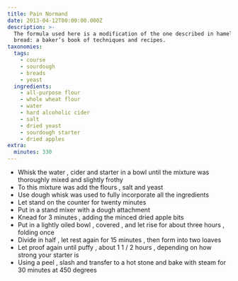 ```yaml
---
title: Pain Normand
date: 2013-04-12T00:00:00.000Z
description: >-
  The formula used here is a modification of the one described in hamelman’s
  bread: a baker’s book of techniques and recipes.
taxonomies:
  tags:
    - course
    - sourdough
    - breads
    - yeast
  ingredients:
    - all-purpose flour
    - whole wheat flour
    - water
    - hard alcoholic cider
    - salt
    - dried yeast
    - sourdough starter
    - dried apples
extra:
  minutes: 330
---
```

 - Whisk the water , cider and starter in a bowl until the mixture was thoroughly mixed and slightly frothy
 - To this mixture was add the flours , salt and yeast
 - Use dough whisk was used to fully incorporate all the ingredients
 - Let stand on the counter for twenty minutes
 - Put in a stand mixer with a dough attachment
 - Knead for 3 minutes , adding the minced dried apple bits
 - Put in a lightly oiled bowl , covered , and let rise for about three hours , folding once
 - Divide in half , let rest again for 15 minutes , then form into two loaves
 - Let proof again until puffy , about 1 1 / 2 hours , depending on how strong your starter is
 - Using a peel , slash and transfer to a hot stone and bake with steam for 30 minutes at 450 degrees
